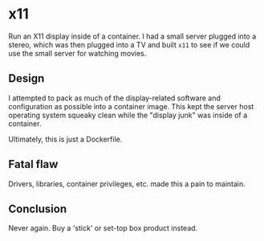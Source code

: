 # x11

Run an X11 display inside of a container. I had a small server plugged into a stereo, which was then plugged into a TV and built `x11` to see if we could use the small server for watching movies.

## Design

I attempted to pack as much of the display-related software and configuration as possible into a container image. This kept the server host operating system squeaky clean while the "display junk" was inside of a container.

Ultimately, this is just a Dockerfile.

## Fatal flaw

Drivers, libraries, container privileges, etc. made this a pain to maintain.

## Conclusion

Never again. Buy a 'stick' or set-top box product instead.
